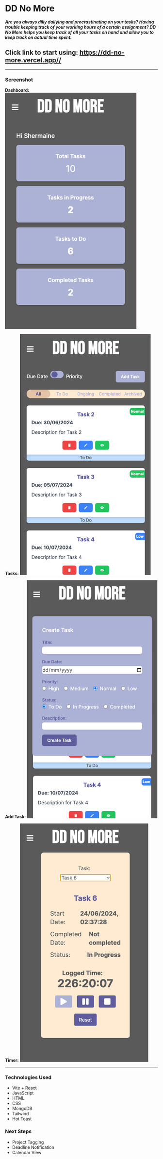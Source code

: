 # DD No More

**_Are you always dilly dallying and procrastinating on your tasks? Having trouble keeping track of your working hours of a certain assignment? DD No More helps you keep track of all your tasks on hand and allow you to keep track on actual time spent._**

## Click link to start using: https://dd-no-more.vercel.app//

---

### Screenshot

**Dashboard:**
![Screenshot of app](src/assets/DDNoMore_Dashboard.png)

**Tasks:**
![Screenshot of app](src/assets/DDNoMore_Tasks.png)

**Add Task:**
![Screenshot of app](src/assets/DDNoMore_AddTask.png)

**Timer:**
![Screenshot of app](src/assets/DDNoMore_Timer.png)

---

### Technologies Used

- Vite + React
- JavaScript
- HTML
- CSS
- MongoDB
- Tailwind
- Hot Toast

### Next Steps

- Project Tagging
- Deadline Notification
- Calendar View
